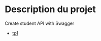 # Description du projet

Create student API with Swagger

- [tp1](https://petstore.swagger.io/?url=https://raw.githubusercontent.com/hei-school/hei-admin-api/dev/doc/api.yml#/Students/deleteStudents)
